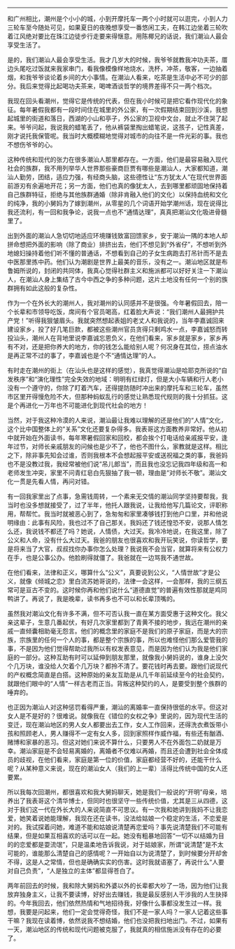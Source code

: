 <h3></h3><hr>

和广州相比，潮州是个小小的城，小到开摩托车一两个小时就可以逛完，小到人力三轮车至今随处可见，如果夏日的夜晚想享受一番悠闲工夫，在韩江边坐着三轮吹着江风绝对要比在珠江边徒步行走要来得惬意。用陈椰兄的话说，我们潮汕人最会享受生活了。
 
是的，我们潮汕人最会享受生活。我才几岁大的时候，我爷爷就教我冲功夫茶，厝边头尾吃过饭就来我家串门，看我像模像样地烧水，洗杯，冲茶，敬客，一边抽着烟，和我爷爷谈论着乡间的大小事情。在潮汕人看来，吃茶是生活中必不可少的部分。我后来觉得比起喝功夫茶来，喝啤酒谈哲学的境界差得不只一两个档次。
 
我现在回头看潮州，觉得它是传统的代表，但在我小时候可是把它看作现代化的象征。每年暑假我都有一段时间住在城里的外公家，有一次假期结束回到沙溪，我想起城里的街道和落日，西湖的小山和亭子，外公家的卫视中文台，就止不住哭了起来。爷爷问起，我说我的蜡笔丢了，他从裤袋里掏出蜡笔说，这孩子，记性真差，刚才说托我保管呢。我当时大概模糊地觉得对城市的向往不是一件光彩的事。我也不想伤爷爷的心。
 
这种传统和现代的张力在很多潮汕人那里都存在。一方面，他们是最容易融入现代社会的族群，我不用列举华人世界那些豪商巨贾有哪些是潮汕人，大家都知道，潮汕人勤劳，团结，适应力强，有经商头脑，这些德性让“东方犹太人”在现代世界面前游刃有余遍地开花；另一方面，他们也真的像犹太人，去到哪里都顽固地保持着自己族群特征，拒绝与其他族群通婚（除非肯融入他们的文化）以保持血统和文化的纯净，我的小舅妈为了嫁到潮州，从零星的几个词语开始学潮州话，现在说得比我还流利，有一回和我争论，说我一点也不“通情达理”，真真把潮汕文化吸进骨髓里了。
 
出到外面的潮汕人急切切地适应环境赚钱致富回馈家乡，安于潮汕一隅的本地人却拼命想把外面的影响（除了商业）排挤出去，他们不想见到“外省仔”，不想听到外地媳妇操持着他们听不懂的普通话，不想看到自己的子女生病跑去打吊针而不是去中医那里拣中药。他们认为潮剧是世界上最美的音乐，没有之一。潮汕地区就是布鲁姆所说的，封闭的共同体，我真心觉得社群主义和施派都可以好好关注一下潮汕人，在潮汕人身上集结了古今中西之争的多种问题，这片土地没有任何一个别的族群拥有如此这般的复杂性。
 
作为一个在外长大的潮州人，我对潮州的认同感并不是很强。今年暑假回去，陪一个长辈和市领导吃饭，席间有个官员喝高，红着脸大声说：“我们潮州人最拥护共产党！”听得我狠皱眉头。我就突然想起表姐的老丈人和我说的，当年李嘉诚回来建设家乡，投了好几笔巨款，都被这些潮州官员贪得只剩鸡水一点，李嘉诚怒而转投汕头，潮州人在背地里说李嘉诚忘恩负义，在他们看来，家乡就是家乡，家乡再有不对，还是把你养大的地方，你的钱怎么能给别人呢？何况身在其位，捞点油水是再正常不过的事了，李嘉诚也是个不“通情达理”的人。
 
有时走在潮州的街上（在汕头也是这样的感觉），我真觉得潮汕是哈耶克所说的“自发秩序”和“演化理性”完全失效的地域：明明有红绿灯，但是大小车辆和行人老小没有一个遵守的，你除了盯着汽车，还得提防随时冲出来的摩托车和三轮车，虽然市区里开得慢危险不大，但那种蚂蚁乱行的感觉让熟悉现代规则的我十分抓狂。这是个再进化一万年也不可能进化到现代社会的地方！
 
当然，对于我这种冷漠的人来说，潮汕最让我难以理解的还是他们的“人情”文化，这个比中国整体上的“关系”文化还要复杂得多。我表哥这方面教养非常好。他从初中就开始在外面读书，每年寒暑假回家和回校，都会挨个打电话给亲戚报平安，逢年过节，对师长亲戚朋友的问候也是少不了，他也不图什么，家教就是这样。相比之下，除非事先知会过谁，否则我根本不会想起报平安或送祝福之类的事，我爸妈也不是没教过我，我经常被他们说“吊儿郎当”，而且我也没忘记我四年级和高一和老师发生冲突，家里不问青红皂白先狠抽了我一顿，理由是“对师长不敬”。潮汕文化一贯是先看人情，再问对错。
 
有一回我家里出了点事，急需钱周转，一个素来无交情的潮汕同学坚持要帮我，我当时也没多想就接受了，过了半年，他托人跟我说，让我给他写几篇论文，评职称用，帮帮忙。我当时就被恶心到了，急匆匆和家里凑够钱打到他户口里，并和他说明缘由：此事有风险，我也过不了自己那关。我妈还了钱还惶恐不安，说那人情怎么还，我说钱不都还了吗？她说，人情债，大过天。我冷冷地说，在我这里，除了公义和人命，没有什么大过天。我爸的朋友也很喜欢和我开玩笑说，你读哲学，要是将来当了大官，叔叔找你办事你怎么处理？我说我不会当官，就算将来有公权力在手，也是公事公办。他脸刷得就僵了。我爸就在一边骂我不通世故。
 
在他们看来，法律和正义，哪算什么“公义”，真要说到公义，“人情世故”才是公义，就像《倾城之恋》里白流苏她哥说的，法律一会这样，一会那样，我的三纲五常可是亘古不变的。这时候你再和他们说什么“道德直觉”的普遍有效性那就是鸡同鸭讲了。再说了，我是晚辈，读书再多也不可以和长辈顶嘴的。
 
虽然我对潮汕文化有许多不满，但不可否认我一直在某方面受惠于这种文化。我父亲这辈子，生意几番起伏，有好几次家里都到了青黄不接的地步，我远在潮州的亲戚一直倾囊相助毫无怨言。他们的概念里的家庭不是我们的原子家庭，而是大的宗族，宗族里的任何一个人的事，都是整个宗族的事，所以也难怪他们那么爱管我的事，不是因为他们觉得帮助过我所以有权发表意见，而是因为他们认为我是他们家庭的一部分。这种互助有时可以延伸到朋友那里，就像我小舅妈说的，谁身上没欠个几万块，谁没给人欠着个几万块？都拎不清了。要花钱时再去要。跟他们说现代的产权概念简直是白搭。这种原始的亲友互助是从几千年前延续至今的社会契约，就跟他们眼中的“人情”一样古老而正当。背叛这种契约的人，是要受到整个族群的唾弃的。
 
也正因为潮汕人对这种惩罚看得严重，潮汕的离婚率一直保持很低的水平。但这对女人是不是好的？很难说。就像我在《错位的女权之争》里说的，因为现代生活的变迁，现在潮汕地区的男人女人都要出去工作，女人工作回来，还得洗衣煮饭带小孩和照顾老人，男人赚得不一定有女人多，回到家照样作威作福，有些还有酗酒、赌博和家暴的恶习。但这对她们来说不算什么，只要男人不在外面包二奶就是万幸。潮汕家庭是不会轻易离婚的，离婚者不仅难以再婚，而且还会遭到社会全体成员的歧视，在他们看来，家庭是第一位的价值，家庭都经营不好的，还能干什么呢？从某种意义来说，现在的潮汕女人（我们的上一辈）活得比传统中国的女人还要累。
 
所以我每次回潮州，都很喜欢和我大舅妈聊天，她是我们一般说的“开明”母亲，培养出了我表哥这个清华博士，但同时也很坚守一些传统价值，尤其是三从四德，这对于我们这一代在外长大的人来说简直不可思议。有一次我和她讲到我妈不让我恋爱，她笑着说她能理解，我现在还在读书，没法给姑娘一个稳定的生活，不恋爱是对的。我试探着问她，难道不能和姑娘说清楚再恋爱吗？事先说清楚我们不可能有结果，但是如果互相喜欢的话可以在一起。她没有粗暴地回答“一切不以结婚为目的的恋爱都是耍流氓”，只是温柔地告诉我说，对于姑娘家，所谓“说清楚”是不太可能的，谁能那么清楚自己的感情呢？一开始自以为说清楚了，到时候要分开却舍不得，这是人之常情，但也是确确实实的伤害。这时我就语塞了，再说什么“人要对自己负责”，“人是独立的主体”都显得苍白了。
 
两年前回去的时候，我和除大舅妈和外婆以外的长辈都大吵了一场，因为他们让我放弃独身主义，让我不要读博，好好出去赚钱，我是最反感别人干涉我的人生抉择的。今年我回去，他们依然热情和气地招待我，好像什么事都没发生过一样。我想，我要是问起来，他们一定会觉得奇怪，我们不是一家人吗？一家人记着这些事干嘛？我现在读着博，依然说我不想结婚，他们也没把我扫地出门。不过，如果有一天，潮汕地区的传统和现代问题被克服了，我就真的相信施派没有存在的必要了。
